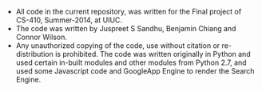 * All code in the current repository, was written for the Final project of CS-410, Summer-2014, at UIUC.
* The code was written by Juspreet S Sandhu, Benjamin Chiang and Connor Wilson.
* Any unauthorized copying of the code, use without citation or re-distribution is prohibited. The code was written originally in Python and used certain in-built modules and other modules from Python 2.7, and used some Javascript code and GoogleApp Engine to render the Search Engine.
